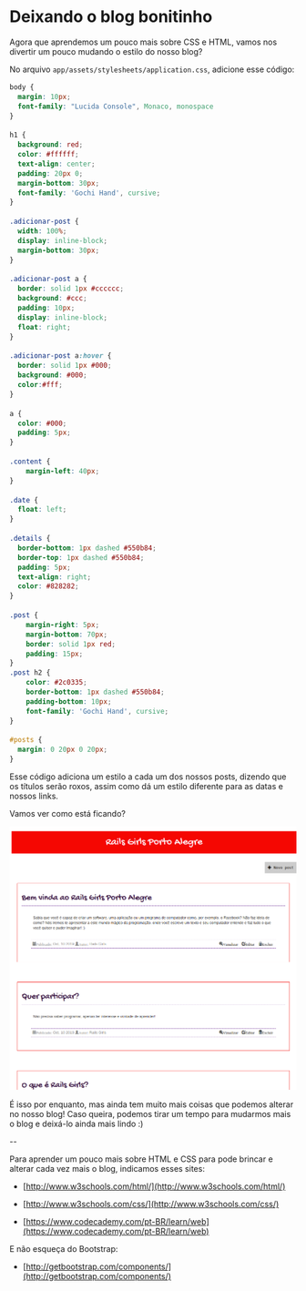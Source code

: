 # Deixando o blog bonitinho

Agora que aprendemos um pouco mais sobre CSS e HTML, vamos nos divertir um pouco mudando o estilo do nosso blog?

No arquivo `app/assets/stylesheets/application.css`, adicione esse código:

```css
body {
  margin: 10px;
  font-family: "Lucida Console", Monaco, monospace
}

h1 {
  background: red;
  color: #ffffff;
  text-align: center;
  padding: 20px 0;
  margin-bottom: 30px;
  font-family: 'Gochi Hand', cursive;
}

.adicionar-post {
  width: 100%;
  display: inline-block;
  margin-bottom: 30px;
}

.adicionar-post a {
  border: solid 1px #cccccc;
  background: #ccc;
  padding: 10px;
  display: inline-block;
  float: right;
}

.adicionar-post a:hover {
  border: solid 1px #000;
  background: #000;
  color:#fff;
}

a {
  color: #000;
  padding: 5px;
}

.content {
    margin-left: 40px;
}

.date {
  float: left;
}

.details {
  border-bottom: 1px dashed #550b84;
  border-top: 1px dashed #550b84;
  padding: 5px;
  text-align: right;
  color: #828282;
}

.post {
    margin-right: 5px;
    margin-bottom: 70px;
    border: solid 1px red;
    padding: 15px;
}
.post h2 {
    color: #2c0335;
    border-bottom: 1px dashed #550b84;
    padding-bottom: 10px;
    font-family: 'Gochi Hand', cursive;
}

#posts {
  margin: 0 20px 0 20px;
}
```

Esse código adiciona um estilo a cada um dos nossos posts, dizendo que os títulos serão roxos, assim como dá um estilo diferente para as datas e nossos links.

Vamos ver como está ficando?

![Estilo final](../images/rails/estilo_final.png)

É isso por enquanto, mas ainda tem muito mais coisas que podemos alterar no nosso blog! Caso queira, podemos tirar um tempo para mudarmos mais o blog e deixá-lo ainda mais lindo :)

--

Para aprender um pouco mais sobre HTML e CSS para pode brincar e alterar cada vez mais o blog, indicamos esses sites:
- [http://www.w3schools.com/html/](http://www.w3schools.com/html/)

- [http://www.w3schools.com/css/](http://www.w3schools.com/css/)

- [https://www.codecademy.com/pt-BR/learn/web](https://www.codecademy.com/pt-BR/learn/web)

E não esqueça do Bootstrap:
- [http://getbootstrap.com/components/](http://getbootstrap.com/components/)
